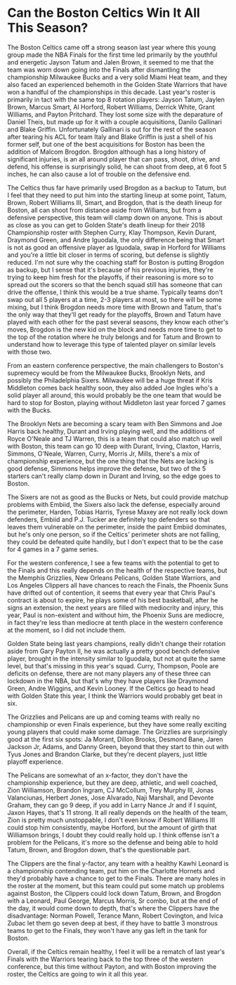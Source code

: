# Can the Boston Celtics Win It All This Season?

The Boston Celtics came off a strong season last year where this young group made the NBA Finals for the first time led primarily by the youthful and energetic Jayson Tatum and Jalen Brown, it seemed to me that the team was worn down going into the Finals after dismantling the championship Milwaukee Bucks and a very solid Miami Heat team, and they also faced an experienced behemoth in the Golden State Warriors that have won a handful of the championships in this decade.  Last year's roster is primarily in tact with the same top 8 rotation players: Jayson Tatum, Jaylen Brown, Marcus Smart, Al Horford, Robert Williams, Derrick White, Grant Williams, and Payton Pritchard.  They lost some size with the deparature of Daniel Theis, but made up for it with a couple acquisitions, Danilo Gallinari and Blake Griffin.  Unfortunately Gallinari is out for the rest of the season after tearing his ACL for team Italy and Blake Griffin is just a shell of his former self, but one of the best acquisitions for Boston has been the addition of Malcom Brogdon.  Brogdon although has a long history of significant injuries, is an all around player that can pass, shoot, drive, and defend, his offense is surprisingly solid, he can shoot from deep, at 6 foot 5 inches, he can also cause a lot of trouble on the defensive end.

The Celtics thus far have primarily used Brogdon as a backup to Tatum, but I feel that they need to put him into the starting lineup at some point, Tatum, Brown, Robert Williams III, Smart, and Brogdon, that is the death lineup for Boston, all can shoot from distance aside from Williams, but from a defensive perspective, this team will clamp down on anyone.  This is about as close as you can get to Golden State's death lineup for their 2018 Championship roster with Stephen Curry, Klay Thompson, Kevin Durant, Draymond Green, and Andre Iguodala, the only difference being that Smart is not as good an offensive player as Iguodala, swap in Horford for Williams and you're a little bit closer in terms of scoring, but defense is slightly reduced.  I'm not sure why the coaching staff for Boston is putting Brogdon as backup, but I sense that it's because of his previous injuries, they're trying to keep him fresh for the playoffs, if their reasoning is more so to spread out the scorers so that the bench squad still has someone that can drive the offense, I think this would be a true shame.  Typically teams don't swap out all 5 players at a time, 2-3 players at most, so there will be some mixing, but I think Brogdon needs more time with Brown and Tatum, that's the only way that they'll get ready for the playoffs, Brown and Tatum have played with each other for the past several seasons, they know each other's moves, Brogdon is the new kid on the block and needs more time to get to the top of the rotation where he truly belongs and for Tatum and Brown to understand how to leverage this type of talented player on similar levels with those two.

From an eastern conference perspective, the main challengers to Boston's supremecy would be from the Milwaukee Bucks, Brooklyn Nets, and possibly the Philadelphia Sixers.  Milwaukee will be a huge threat if Kris Middleton comes back healthy soon, they also added Joe Ingles who's a solid player all around, this would probably be the one team that would be hard to stop for Boston, playing without Middleton last year forced 7 games with the Bucks.

The Brooklyn Nets are becoming a scary team with Ben Simmons and Joe Harris back healthy, Durant and Irving playing well, and the additions of Royce O'Neale and TJ Warren, this is a team that could also match up well with Boston, this team can go 10 deep with Durant, Irving, Claxton, Harris, Simmons, O'Neale, Warren, Curry, Morris Jr, Mills, there's a mix of championship experience, but the one thing that the Nets are lacking is good defense, Simmons helps improve the defense, but two of the 5 starters can't really clamp down in Durant and Irving, so the edge goes to Boston.

The Sixers are not as good as the Bucks or Nets, but could provide matchup problems with Embiid, the Sixers also lack the defense, especially around the perimeter, Harden, Tobias Harris, Tyrese Maxey are not really lock down defenders, Embiid and P.J. Tucker are definitely top defenders so that leaves them vulnerable on the perimeter, inside the paint Embiid dominates, but he's only one person, so if the Celtics' perimeter shots are not falling, they could be defeated quite handily, but I don't expect that to be the case for 4 games in a 7 game series.

For the western conference, I see a few teams with the potential to get to the Finals and this really depends on the health of the respective teams, but the Memphis Grizzlies, New Orleans Pelicans, Golden State Warriors, and Los Angeles Clippers all have chances to reach the Finals, the Phoenix Suns have drifted out of contention, it seems that every year that Chris Paul's contract is about to expire, he plays some of his best basketball, after he signs an extension, the next years are filled with mediocrity and injury, this year, Paul is non-existent and without him, the Phoenix Suns are mediocre, in fact they're less than mediocre at tenth place in the western conference at the moment, so I did not include them.

Golden State being last years champions, really didn't change their rotation aside from Gary Payton II, he was actually a pretty good bench defensive player, brought in the intensity similar to Iguodala, but not at quite the same level, but that's missing in this year's squad.  Curry, Thompson, Poole are deficits on defense, there are not many players any of these three can lockdown in the NBA, but that's why they have players like Draymond Green, Andre Wiggins, and Kevin Looney.  If the Celtics go head to head with Golden State this year, I think the Warriors would probably get beat in six.

The Grizzlies and Pelicans are up and coming teams with really no championship or even Finals experience, but they have some really exciting young players that could make some damage.  The Grizzlies are surprisingly good at the first six spots: Ja Morant, Dillon Brooks, Desmond Bane, Jaren Jackson Jr, Adams, and Danny Green, beyond that they start to thin out with Tyus Jones and Brandon Clarke, but they're decent players, just little playoff experience.

The Pelicans are somewhat of an x-factor, they don't have the championship experience, but they are deep, athletic, and well coached, Zion Williamson, Brandon Ingram, CJ McCollum, Trey Murphy III, Jonas Valanciunas, Herbert Jones, Jose Alvarado, Naji Marshall, and Devonte Graham, they can go 9 deep, if you add in Larry Nance Jr and if I squint, Jaxon Hayes, that's 11 strong.  It all really depends on the health of the team, Zion is pretty much unstoppable, I don't even know if Robert Williams III could stop him consistently, maybe Horford, but the amount of girth that Williamson brings, I doubt they could really hold up.  I think offense isn't a problem for the Pelicans, it's more so the defense and being able to hold Tatum, Brown, and Brogdon down, that's the questionable part.

The Clippers are the final y-factor, any team with a healthy Kawhi Leonard is a championship contending team, put him on the Charlotte Hornets and they'd probably have a chance to get to the Finals.  There are many holes in the roster at the moment, but this team could put some match up problems against Boston, the Clippers could lock down Tatum, Brown, and Brogdon with a Leonard, Paul George, Marcus Morris, Sr combo, but at the end of the day, it would come down to depth, that's where the Clippers have the disadvantage: Norman Powell, Terance Mann, Robert Covington, and Ivica Zubac let them go seven deep at best, if they have to battle 3 monstrous teams to get to the Finals, they won't have any gas left in the tank for Boston.

Overall, if the Celtics remain healthy, I feel it will be a rematch of last year's Finals with the Warriors tearing back to the top three of the western conference, but this time without Payton, and with Boston improving the roster, the Celtics are going to win it all this year.
